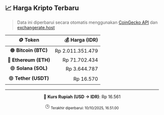 

<!-- HARGA_KRIPTO -->
## 📈 Harga Kripto Terbaru

> Data ini diperbarui secara otomatis menggunakan [CoinGecko API](https://www.coingecko.com/) dan [exchangerate.host](https://exchangerate.host/)

<div align="center">

| 🪙 Token | 💰 Harga (IDR) |
|:------:|---------------:|
| 🟠 **Bitcoin (BTC)**   | Rp 2.011.351.479 |
| 🔵 **Ethereum (ETH)**  | Rp 71.702.434 |
| 🟣 **Solana (SOL)**    | Rp 3.644.787 |
| 🟢 **Tether (USDT)**   | Rp 16.570 |

---

💱 **Kurs Rupiah (USD → IDR)**: Rp 16.561

🕒 <sub>Terakhir diperbarui: 10/10/2025, 16.51.00</sub>

</div>
<!-- /HARGA_KRIPTO -->
